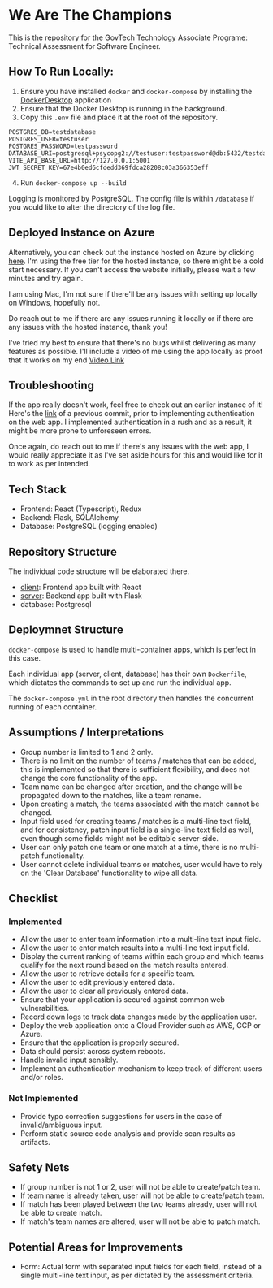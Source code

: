 # We Are The Champions

This is the repository for the GovTech Technology Associate Programe: Technical Assessment for Software Engineer.

## How To Run Locally:

1. Ensure you have installed `docker` and `docker-compose` by installing the [DockerDesktop](https://www.docker.com/products/docker-desktop/) application
2. Ensure that the Docker Desktop is running in the background.
3. Copy this `.env` file and place it at the root of the repository.

```
POSTGRES_DB=testdatabase
POSTGRES_USER=testuser
POSTGRES_PASSWORD=testpassword
DATABASE_URI=postgresql+psycopg2://testuser:testpassword@db:5432/testdatabase
VITE_API_BASE_URL=http://127.0.0.1:5001
JWT_SECRET_KEY=67e4b0ed6cfdedd369fdca28208c03a366353eff
```

4. Run `docker-compose up --build`

Logging is monitored by PostgreSQL. The config file is within `/database` if you would like to alter the directory of the log file.

## Deployed Instance on Azure

Alternatively, you can check out the instance hosted on Azure by clicking [here](https://tap-frontend-hxa3g4emgqbsb6f0.southeastasia-01.azurewebsites.net/). I'm using the free tier for the hosted instance, so there might be a cold start necessary. If you can't access the website initially, please wait a few minutes and try again.

I am using Mac, I'm not sure if there'll be any issues with setting up locally on Windows, hopefully not.

Do reach out to me if there are any issues running it locally or if there are any issues with the hosted instance, thank you!

I've tried my best to ensure that there's no bugs whilst delivering as many features as possible. I'll include a video of me using the app locally as proof that it works on my end
[Video Link](https://vimeo.com/1011380554?share=copy)

## Troubleshooting

If the app really doesn't work, feel free to check out an earlier instance of it! Here's the [link](https://github.com/jasonang0210/tap-technical-assessment/tree/9d2e281c8b29832f19882215936d45baf4a34306) of a previous commit, prior to implementing authentication on the web app. I implemented authentication in a rush and as a result, it might be more prone to unforeseen errors.

Once again, do reach out to me if there's any issues with the web app, I would really appreciate it as I've set aside hours for this and would like for it to work as per intended.

## Tech Stack

- Frontend: React (Typescript), Redux
- Backend: Flask, SQLAlchemy
- Database: PostgreSQL (logging enabled)

## Repository Structure

The individual code structure will be elaborated there.

- [client](https://github.com/jasonang0210/tap-technical-assessment/blob/main/client/README.md): Frontend app built with React
- [server](https://github.com/jasonang0210/tap-technical-assessment/blob/main/server/README.md): Backend app built with Flask
- database: Postgresql

## Deploymnet Structure

`docker-compose` is used to handle multi-container apps, which is perfect in this case.

Each individual app (server, client, database) has their own `Dockerfile`, which dictates the commands to set up and run the individual app.

The `docker-compose.yml` in the root directory then handles the concurrent running of each container.

## Assumptions / Interpretations

- Group number is limited to 1 and 2 only.
- There is no limit on the number of teams / matches that can be added, this is implemented so that there is sufficient flexibility, and does not change the core functionality of the app.
- Team name can be changed after creation, and the change will be propagated down to the matches, like a team rename.
- Upon creating a match, the teams associated with the match cannot be changed.
- Input field used for creating teams / matches is a multi-line text field, and for consistency, patch input field is a single-line text field as well, even though some fields might not be editable server-side.
- User can only patch one team or one match at a time, there is no multi-patch functionality.
- User cannot delete individual teams or matches, user would have to rely on the 'Clear Database' functionality to wipe all data.

## Checklist

### Implemented

- Allow the user to enter team information into a multi-line text input field.
- Allow the user to enter match results into a multi-line text input field.
- Display the current ranking of teams within each group and which teams qualify for the next round based on the match results entered.
- Allow the user to retrieve details for a specific team.
- Allow the user to edit previously entered data.
- Allow the user to clear all previously entered data.
- Ensure that your application is secured against common web vulnerabilities.
- Record down logs to track data changes made by the application user.
- Deploy the web application onto a Cloud Provider such as AWS, GCP or Azure.
- Ensure that the application is properly secured.
- Data should persist across system reboots.
- Handle invalid input sensibly.
- Implement an authentication mechanism to keep track of different users and/or roles.

### Not Implemented

- Provide typo correction suggestions for users in the case of invalid/ambiguous input.
- Perform static source code analysis and provide scan results as artifacts.

## Safety Nets

- If group number is not 1 or 2, user will not be able to create/patch team.
- If team name is already taken, user will not be able to create/patch team.
- If match has been played between the two teams already, user will not be able to create match.
- If match's team names are altered, user will not be able to patch match.

## Potential Areas for Improvements

- Form: Actual form with separated input fields for each field, instead of a single multi-line text input, as per dictated by the assessment criteria.
